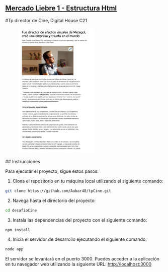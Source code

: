 ## [Mercado Liebre 1 - Estructura Html](https://github.com/Aubar48/tpCine/tree/estructura-html)

#Tp director de Cine, Digital House C21
          <figure><img src="./mock/articulo.jpg" alt="entradas" style="height: 400px;"></figure>
            ## Instrucciones

Para ejecutar el proyecto, sigue estos pasos:

1. Clona el repositorio en tu máquina local utilizando el siguiente comando:

```bash
git clone https://github.com/Aubar48/tpCine.git
```

2. Navega hasta el directorio del proyecto:

```bash
cd desafioCine
```

3. Instala las dependencias del proyecto con el siguiente comando:

```bash
npm install
```

4. Inicia el servidor de desarrollo ejecutando el siguiente comando:

```bash
node app
```

El servidor se levantará en el puerto 3000. Puedes acceder a la aplicación en tu navegador web utilizando la siguiente URL: [http://localhost:3000](http://localhost:3000)